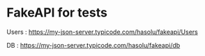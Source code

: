 # FakeAPI for tests

Users : 
https://my-json-server.typicode.com/hasolu/fakeapi/Users


DB :
https://my-json-server.typicode.com/hasolu/fakeapi/db
